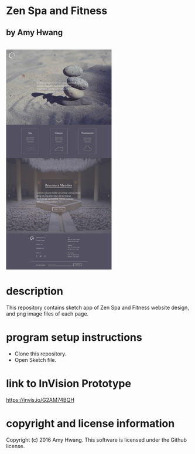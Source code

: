 # Zen Spa and Fitness
## by Amy Hwang 

<br>
<img src="https://github.com/amy1hwang/zen-spa-and-fitness/blob/master/landing%20page-desktop.png" height="600px"; object-fit="cover">
<br>

# description 
This repository contains sketch app of Zen Spa and Fitness website design, and png image files of each page.

# program setup instructions
* Clone this repository.
* Open Sketch file.

# link to InVision Prototype
https://invis.io/G2AM74BQH

# copyright and license information
Copyright (c) 2016 Amy Hwang. This software is licensed under the Github license.
